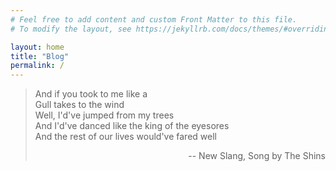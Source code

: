 ```yaml
---
# Feel free to add content and custom Front Matter to this file.
# To modify the layout, see https://jekyllrb.com/docs/themes/#overriding-theme-defaults

layout: home
title: "Blog"
permalink: /
---
```

<blockquote>
And if you took to me like a<br>
Gull takes to the wind<br>
Well, I'd've jumped from my trees<br>
And I'd've danced like the king of the eyesores<br>
And the rest of our lives would've fared well

<p style="text-align:right;">-- New Slang, Song by The Shins </p>
</blockquote>

